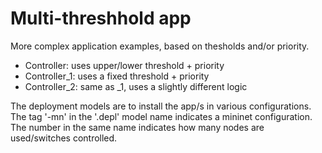 Multi-threshhold app
=====================

More complex application examples, based on thesholds and/or priority.

- Controller: uses upper/lower threshold + priority
- Controller_1: uses a fixed threshold + priority
- Controller_2: same as _1, uses a slightly different logic

The deployment models are to install the app/s in various configurations. 
The tag '-mn' in the '.depl' model name indicates a mininet configuration.
The number in the same name indicates how many nodes are used/switches controlled. 
